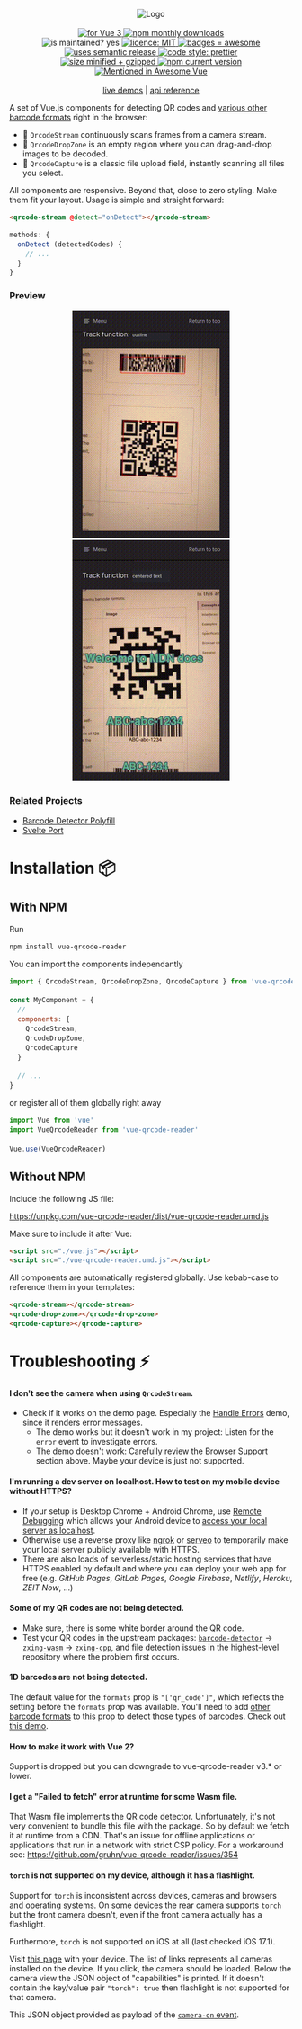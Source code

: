 <p align="center">
  <img src="https://gruhn.github.io/vue-qrcode-reader/logo.png" alt="Logo" width="240" height="240" style="max-width: 100%;">

  <br>
  <br>

  <a href="https://vuejs.org/">
    <img src="https://img.shields.io/badge/vue-3-brightgreen.svg" alt="for Vue 3">
  </a>

  <a href="https://www.npmjs.com/package/vue-qrcode-reader">
    <img src="https://img.shields.io/npm/dm/vue-qrcode-reader.svg" alt="npm monthly downloads">
  </a>

  <br>

  <img src="https://img.shields.io/badge/Maintained%3F-yes-green.svg" alt="is maintained? yes">

  <a href="http://opensource.org/licenses/MIT">
    <img src="https://img.shields.io/github/license/Naereen/StrapDown.js.svg" alt="licence: MIT">
  </a>

  <a href="https://github.com/Naereen/badges">
    <img src="https://img.shields.io/badge/badges-awesome-green.svg" alt="badges = awesome">
  </a>

  <br>

  <a href="https://github.com/semantic-release/semantic-release">
    <img src="https://img.shields.io/badge/%20%20%F0%9F%93%A6%F0%9F%9A%80-semantic--release-e10079.svg" alt="uses semantic release">
  </a>

  <a href="https://github.com/prettier/prettier">
    <img src="https://img.shields.io/badge/code_style-prettier-ff69b4.svg?style=flat-square" alt="code style: prettier">
  </a>

  <br>

  <a href="https://bundlephobia.com/result?p=vue-qrcode-reader">
    <img src="https://badgen.net/bundlephobia/minzip/vue-qrcode-reader" alt="size minified + gzipped">
  </a>

  <a href="https://www.npmjs.com/package/vue-qrcode-reader">
    <img src="https://img.shields.io/npm/v/vue-qrcode-reader.svg" alt="npm current version">
  </a>

  <br>

  <a href="https://github.com/vuejs/awesome-vue">
    <img src="https://awesome.re/mentioned-badge.svg" alt="Mentioned in Awesome Vue">
  </a>

  <br>
  <br>
  <a href="https://gruhn.github.io/vue-qrcode-reader/demos/FullDemo.html">live demos</a> |
  <a href="https://gruhn.github.io/vue-qrcode-reader/api/QrcodeStream.html">api reference</a>
</p>

A set of Vue.js components for detecting QR codes and [various other barcode formats](https://github.com/Sec-ant/barcode-detector?tab=readme-ov-file#barcode-detector) right in the browser:

- :movie_camera: `QrcodeStream` continuously scans frames from a camera stream.
- :put_litter_in_its_place: `QrcodeDropZone` is an empty region where you can drag-and-drop images to be decoded.
- :open_file_folder: `QrcodeCapture` is a classic file upload field, instantly scanning all files you select.

All components are responsive.
Beyond that, close to zero styling.
Make them fit your layout.
Usage is simple and straight forward:

```html
<qrcode-stream @detect="onDetect"></qrcode-stream>
```

```js
methods: {
  onDetect (detectedCodes) {
    // ...
  }
}
```

### Preview

<p align="center">
  <img src="https://raw.githubusercontent.com/gruhn/vue-qrcode-reader/master/.github/preview1.gif" width="280" alt="preview screencast 1" />
  <img src="https://raw.githubusercontent.com/gruhn/vue-qrcode-reader/master/.github/preview2.gif" width="280" alt="preview screencast 2" />
</p>

### Related Projects

* [Barcode Detector Polyfill](https://github.com/Sec-ant/barcode-detector)
* [Svelte Port](https://github.com/ollema/svelte-qrcode-reader)

# Installation :package:

## With NPM

Run

```bash
npm install vue-qrcode-reader
```

You can import the components independantly

```javascript
import { QrcodeStream, QrcodeDropZone, QrcodeCapture } from 'vue-qrcode-reader'

const MyComponent = {
  //
  components: {
    QrcodeStream,
    QrcodeDropZone,
    QrcodeCapture
  }

  // ...
}
```

or register all of them globally right away

```javascript
import Vue from 'vue'
import VueQrcodeReader from 'vue-qrcode-reader'

Vue.use(VueQrcodeReader)
```

## Without NPM

Include the following JS file:

https://unpkg.com/vue-qrcode-reader/dist/vue-qrcode-reader.umd.js

Make sure to include it after Vue:

```html
<script src="./vue.js"></script>
<script src="./vue-qrcode-reader.umd.js"></script>
```

All components are automatically registered globally.
Use kebab-case to reference them in your templates:

```html
<qrcode-stream></qrcode-stream>
<qrcode-drop-zone></qrcode-drop-zone>
<qrcode-capture></qrcode-capture>
```

# Troubleshooting :zap:

#### I don't see the camera when using `QrcodeStream`.

- Check if it works on the demo page. Especially the [Handle Errors](https://gruhn.github.io/vue-qrcode-reader/demos/HandleErrors.html) demo,
  since it renders error messages.
  - The demo works but it doesn't work in my project: Listen for the `error` event to investigate errors.
  - The demo doesn't work: Carefully review the Browser Support section above.
    Maybe your device is just not supported.

#### I'm running a dev server on localhost. How to test on my mobile device without HTTPS?

- If your setup is Desktop Chrome + Android Chrome, use [Remote Debugging](https://developers.google.com/web/tools/chrome-devtools/remote-debugging/) which allows your Android device to [access your local server as localhost](https://developers.google.com/web/tools/chrome-devtools/remote-debugging/local-server).
- Otherwise use a reverse proxy like [ngrok](https://ngrok.com/) or [serveo](https://serveo.net/) to temporarily make your local server publicly available with HTTPS.
- There are also loads of serverless/static hosting services that have HTTPS enabled by default and where you can deploy your web app for free (e.g. _GitHub Pages_, _GitLab Pages_, _Google Firebase_, _Netlify_, _Heroku_, _ZEIT Now_, ...)

#### Some of my QR codes are not being detected.

- Make sure, there is some white border around the QR code.
- Test your QR codes in the upstream packages: [`barcode-detector`](https://github.com/Sec-ant/barcode-detector) -> [`zxing-wasm`](https://github.com/Sec-ant/zxing-wasm) -> [`zxing-cpp`](https://github.com/zxing-cpp/zxing-cpp), and file detection issues in the highest-level repository where the problem first occurs.

#### 1D barcodes are not being detected.

The default value for the `formats` prop is `"['qr_code']"`, which reflects the setting before the `formats` prop was available.
You'll need to add [other barcode formats](https://github.com/Sec-ant/barcode-detector?tab=readme-ov-file#barcode-detector) to this prop to detect those types of barcodes. 
Check out [this demo](https://gruhn.github.io/vue-qrcode-reader/demos/FullDemo.html).

#### How to make it work with Vue 2?

Support is dropped but you can downgrade to vue-qrcode-reader v3.\* or lower.

#### I get a "Failed to fetch" error at runtime for some Wasm file.

That Wasm file implements the QR code detector.
Unfortunately, it's not very convenient to bundle this file with the package.
So by default we fetch it at runtime from a CDN.
That's an issue for offline applications or applications that run in a network with strict CSP policy.
For a workaround see: https://github.com/gruhn/vue-qrcode-reader/issues/354

#### `torch` is not supported on my device, although it has a flashlight.

Support for `torch` is inconsistent across devices, cameras and browsers and operating systems.
On some devices the rear camera supports `torch` but the front camera doesn't,
even if the front camera actually has a flashlight.

Furthermore, `torch` is not supported on iOS at all (last checked iOS 17.1).

Visit [this page](https://gruhn.github.io/vue-qrcode-reader/select-camera-demo.html) with your device.
The list of links represents all cameras installed on the device.
If you click, the camera should be loaded.
Below the camera view the JSON object of "capabilities" is printed.
If it doesn't contain the key/value pair `"torch": true` then flashlight is not supported for that camera.

This JSON object provided as payload of the [`camera-on` event](https://gruhn.github.io/vue-qrcode-reader/api/QrcodeStream.html#camera-on).
